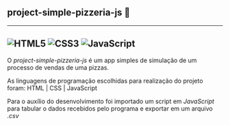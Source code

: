 ## project-simple-pizzeria-js 🍕
-------

![HTML5](https://img.shields.io/badge/HTML5-E34F26?style=for-the-badge&logo=html5&logoColor=white)
![CSS3](https://img.shields.io/badge/CSS3-1572B6?style=for-the-badge&logo=css3&logoColor=white)
![JavaScript](https://img.shields.io/badge/JavaScript-F7DF1E?style=for-the-badge&logo=javascript&logoColor=black)
------
O *project-simple-pizzeria-js* é um app simples de simulação de um processo de vendas de uma pizzas.

As linguagens de programação escolhidas para realização do projeto foram: HTML | CSS | JavaScript

Para o auxílio do desenvolvimento foi importado um script em *JavaScript* para tabular o dados recebidos pelo programa e exportar em um arquivo *.csv*
